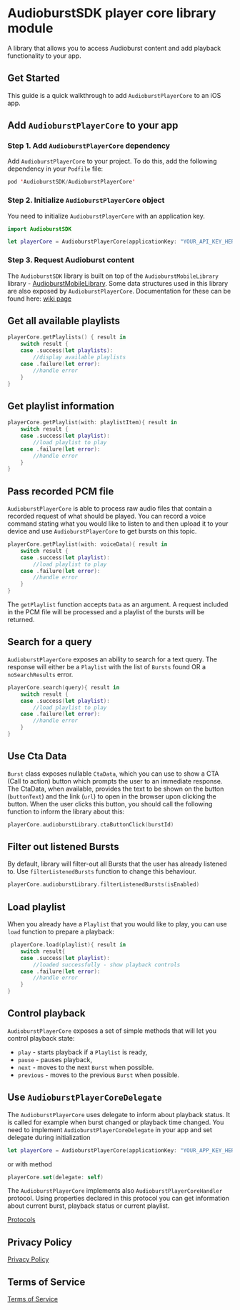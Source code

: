 # AudioburstSDK player core library module
A library that allows you to access Audioburst content and add playback functionality to your app.

## Get Started

This guide is a quick walkthrough to add `AudioburstPlayerCore` to an iOS app.

## Add `AudioburstPlayerCore` to your app

### Step 1. Add `AudioburstPlayerCore` dependency
Add `AudioburstPlayerCore` to your project. To do this, add the following dependency in your  `Podfile` file:
```swift
pod 'AudioburstSDK/AudioburstPlayerCore'
```

### Step 2. Initialize `AudioburstPlayerCore` object
You need to initialize `AudioburstPlayerCore` with an application key.

```swift
import AudioburstSDK
```

```swift
let playerCore = AudioburstPlayerCore(applicationKey: "YOUR_API_KEY_HERE")
```

### Step 3. Request Audioburst content

The `AudioburstSDK` library is built on top of the `AudioburstMobileLibrary` library - [AudioburstMobileLibrary](https://github.com/audioburst-labs/AudioburstMobileLibrary). Some data structures used in this library are also exposed by `AudioburstPlayerCore`. Documentation for these can be found here: [wiki page](https://github.com/audioburst-labs/AudioburstMobileLibrary/wiki)

## Get all available playlists

```swift
playerCore.getPlaylists() { result in
    switch result {
    case .success(let playlists):
        //display available playlists
    case .failure(let error):
        //handle error
    }
}
```

## Get playlist information
```swift
playerCore.getPlaylist(with: playlistItem){ result in
    switch result {
    case .success(let playlist):
        //load playlist to play
    case .failure(let error):
        //handle error
    }
}
```

## Pass recorded PCM file
`AudioburstPlayerCore` is able to process raw audio files that contain a recorded request of what should be played. You can record a voice command stating what you would like to listen to and then upload it to your device and use `AudioburstPlayerCore` to get bursts on this topic.

```swift
playerCore.getPlaylist(with: voiceData){ result in
    switch result {
    case .success(let playlist):
        //load playlist to play
    case .failure(let error):
        //handle error
    }
}
```

The `getPlaylist` function accepts `Data` as an argument. A request included in the PCM file will be processed and a playlist of the bursts will be returned.

## Search for a query
`AudioburstPlayerCore` exposes an ability to search for a text query. The response will either be a `Playlist` with the list of `Bursts` found OR a `noSearchResults` error.

```swift
playerCore.search(query){ result in
    switch result {
    case .success(let playlist):
        //load playlist to play
    case .failure(let error):
        //handle error
    }
}
```

## Use Cta Data
`Burst` class exposes nullable `CtaData`, which you can use to show a CTA (Call to action) button which prompts the user to an immediate response.
The CtaData, when available, provides the text to be shown on the button (`buttonText`) and the link (`url`) to open in the browser upon clicking the button.
When the user clicks this button, you should call the following function to inform the library about this:
```swift
playerCore.audioburstLibrary.ctaButtonClick(burstId)
```

## Filter out listened Bursts
By default, library will filter-out all Bursts that the user has already listened to. Use `filterListenedBursts` function to change this behaviour.
```swift
playerCore.audioburstLibrary.filterListenedBursts(isEnabled)
```

## Load playlist
When you already have a `Playlist` that you would like to play, you can use `load` function to prepare a playback:
```swift
 playerCore.load(playlist){ result in
    switch result{
    case .success(let playlist):
        //loaded successfully - show playback controls
    case .failure(let error):
        //handle error
    }
}
```
## Control playback
`AudioburstPlayerCore` exposes a set of simple methods that will let you control playback state:

- `play` - starts playback if a `Playlist` is ready,
- `pause` - pauses playback,
- `next` - moves to the next `Burst` when possible.
- `previous` - moves to the previous `Burst` when possible.

## Use `AudioburstPlayerCoreDelegate`
The `AudioburstPlayerCore` uses delegate to inform about playback status. It is called for example when burst changed or playback time changed.  You need to implement `AudioburstPlayerCoreDelegate` in your app and set delegate during initialization
```swift
let playerCore = AudioburstPlayerCore(applicationKey: "YOUR_APP_KEY_HERE", delegate: self)
```

or with method

```swift
playerCore.set(delegate: self)
```

The `AudioburstPlayerCore`  implements also `AudioburstPlayerCoreHandler` protocol. Using properties declared in this protocol you can get information about current burst, playback status or current playlist.

[Protocols][Protocols]  

## Privacy Policy
[Privacy Policy](https://audioburst.com/privacy)

## Terms of Service
[Terms of Service](https://audioburst.com/audioburst-publisher-terms)

[Protocols]: https://github.com/audioburst-labs/AudioburstSDK-Android/blob/master/player-core/src/main/java/com/audioburst/player/core/media/BurstPlayer.kt

